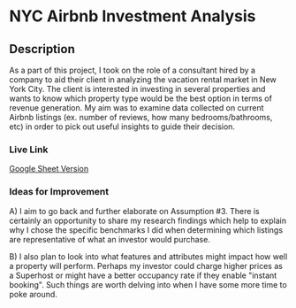 # NYC Airbnb Investment Analysis

## Description
As a part of this project, I took on the role of a consultant hired by a company to aid their client in analyzing the vacation rental market in New York City. The client is interested in investing in several properties and wants to know which property type would be the best option in terms of revenue generation. My aim was to examine data collected on current Airbnb listings (ex. number of reviews, how many bedrooms/bathrooms, etc) in order to pick out useful insights to guide their decision.  

### Live Link
[Google Sheet Version](https://docs.google.com/spreadsheets/d/1gG0fsj1JD9g8mYtvDAopPQ3KX2Nw9PLq7BpeHbp2pOI/edit?usp=sharing)

### Ideas for Improvement 
A) I aim to go back and further elaborate on Assumption #3. There is certainly an opportunity to share my research findings which help to explain why I chose the specific benchmarks I did when determining which listings are representative of what an investor would purchase. 

B) I also plan to look into what features and attributes might impact how well a property will perform. Perhaps my investor could charge higher prices as a Superhost or might have a better occupancy rate if they enable "instant booking". Such things are worth delving into when I have some more time to poke around. 

